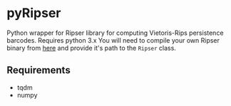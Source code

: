 # pyRipser
Python wrapper for Ripser library for computing Vietoris-Rips persistence barcodes. Requires python 3.x
You will need to compile your own Ripser binary from [here](https://github.com/Ripser/ripser) and provide it's path to the `Ripser` class.

## Requirements
- tqdm
- numpy
